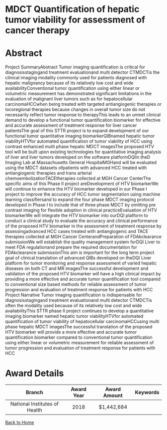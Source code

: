 
MDCT Quantification of hepatic tumor viability for assessment of cancer therapy
===============================================================================

# Abstract


Project SummaryAbstract Tumor imaging quantification is critical for diagnosisstagingand treatment evaluationand multi detector CTMDCTis the clinical imaging modality commonly used for patients diagnosed with hepatic malignancy because of its relatively low cost and wide availabilityConventional tumor quantification using either linear or volumetric measurement has demonstrated significant limitations in the evaluation of malignant liver tumors such as for hepatocellular carcinomaHCCwhen being treated with targeted antiangiogenic therapies or locoregional therapies because changes in overall tumor size do not necessarily reflect tumor response to therapyThis leads to an unmet clinical demand to develop a functional tumor quantification biomarker for effective and accurate assessment of treatment response for liver cancer patientsThe goal of this STTR project is to expand development of our functional tumor quantitative imaging biomarkerQIBnamed hepatic tumor viabilityHTVfor automated quantification of tumor viability of HCC using contrast enhanced multi phase hepatic MDCT imagesThe proposed HTV tool will be built upon existing technologies for quantitative imaging analysis of liver and liver tumors developed on the software platformDQIin theD Imaging Lab at Massachusetts General HospitalMGHand will be evaluated using the MDCT datasets ofpatients with advanced HCC treated with antiangiogenic therapies and trans arterial chemoembolizationTACEtherapies collected at MGH Cancer CenterThe specific aims of this Phase II project areDevelopment of HTV biomarkerWe will continue to enhance the HTV biomarker developed in our Phase I project to improve the accuracy of HCC tumor segmentation using machine learning classifiersand to expand the four phase MDCT imaging protocol developed in Phase I to include that of three phase MDCT by omitting pre contrast imaging for flexible adoption in clinical practiceEvaluation of HTV biomarkerWe will integrate the HTV biomarker into ourDQI platform to conduct a clinical study to evaluate the accuracy and clinical performance of the proposed HTV biomarker in the assessment of treatment response by assessingadvanced HCC cases treated with antiangiogenic and TACE therapies collected at MGH Cancer CenterandPreparation of FDAkclearance submissionWe will establish the quality management system forDQI Liver to meet FDA regulationand prepare the required documentation for FDAkclearance submissionThis aim is important for the long term project goal of clinical translation of advanced QIBs developed on theDQI Liver platform for tumor monitoring and response assessment of varied hepatic diseases on both CT and MR imagesThe successful development and validation of the proposed HTV biomarker will have a high clinical impact by providing a more effective and accurate tumor quantification tool compared to conventional size based methods for reliable assessment of tumor progression and evaluation of treatment response for patients with HCC Project Narrative Tumor imaging quantification is indispensable for diagnosisstagingand treatment evaluationand multi detector CTMDCTis often the modality used because of its relatively low cost and wide availabilityThis STTR phase II project continues to develop a quantitative imaging biomarker named hepatic tumor viabilityHTVfor automated quantification of tumor viability of hepatocellular carcinomaHCCusing multi phase hepatic MDCT imagesThe successful translation of the proposed HTV biomarker will provide a more effective and accurate tumor quantification biomarker compared to conventional tumor quantification using either linear or volumetric measurement for reliable assessment of tumor progression and evaluation of treatment response for patients with HCC  

# Award Details

|Branch|Award Year|Award Amount|Keywords|
| :---: | :---: | :---: | :---: |
|National Institutes of Health|2018|$1,442,684||
  
  


[Back to Home](https://github.com/chrischow/dod_sbir_awards/Reports/JH/#2351)